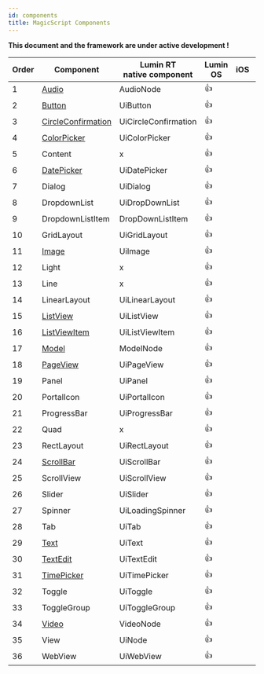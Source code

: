 ```yaml
---
id: components
title: MagicScript Components
---
```


**This document and the framework are under active development !**

| Order | Component                                              | Lumin RT<br/>native component | Lumin OS   | iOS | Android |
| ----- | ------------------------------------------------------ | ----------------------------- | ---------- | --- | ------- |
| 1     | [Audio](components/Audio.md)                           | AudioNode                     | :thumbsup: |
| 2     | [Button](components/Button.md)                         | UiButton                      | :thumbsup: |
| 3     | [CircleConfirmation](components/CircleConfirmation.md) | UiCircleConfirmation          | :thumbsup: |
| 4     | [ColorPicker](components/ColorPicker.md)               | UiColorPicker                 | :thumbsup: |
| 5     | Content                                                | x                             | :thumbsup: |
| 6     | [DatePicker](components/DatePicker.md)                 | UiDatePicker                  | :thumbsup: |
| 7     | Dialog                                                 | UiDialog                      | :thumbsup: |
| 8     | DropdownList                                           | UiDropDownList                | :thumbsup: |
| 9     | DropdownListItem                                       | DropDownListItem              | :thumbsup: |
| 10    | GridLayout                                             | UiGridLayout                  | :thumbsup: |
| 11    | [Image](components/Image.md)                           | UiImage                       | :thumbsup: |
| 12    | Light                                                  | x                             | :thumbsup: |
| 13    | Line                                                   | x                             | :thumbsup: |
| 14    | LinearLayout                                           | UiLinearLayout                | :thumbsup: |
| 15    | [ListView](components/ListView.md)                     | UiListView                    | :thumbsup: |
| 16    | [ListViewItem](components/ListViewItem.md)             | UiListViewItem                | :thumbsup: |
| 17    | [Model](components/Model.md)                           | ModelNode                     | :thumbsup: |
| 18    | [PageView](components/PageView.md)                     | UiPageView                    | :thumbsup: |
| 19    | Panel                                                  | UiPanel                       | :thumbsup: |
| 20    | PortalIcon                                             | UiPortalIcon                  | :thumbsup: |
| 21    | ProgressBar                                            | UiProgressBar                 | :thumbsup: |
| 22    | Quad                                                   | x                             | :thumbsup: |
| 23    | RectLayout                                             | UiRectLayout                  | :thumbsup: |
| 24    | [ScrollBar](components/ScrollBar.md)                   | UiScrollBar                   | :thumbsup: |
| 25    | ScrollView                                             | UiScrollView                  | :thumbsup: |
| 26    | Slider                                                 | UiSlider                      | :thumbsup: |
| 27    | Spinner                                                | UiLoadingSpinner              | :thumbsup: |
| 28    | Tab                                                    | UiTab                         | :thumbsup: |
| 29    | [Text](components/Text.md)                             | UiText                        | :thumbsup: |
| 30    | [TextEdit](components/TextEdit.md)                     | UiTextEdit                    | :thumbsup: |
| 31    | [TimePicker](components/TimePicker.md)                 | UiTimePicker                  | :thumbsup: |
| 32    | Toggle                                                 | UiToggle                      | :thumbsup: |
| 33    | ToggleGroup                                            | UiToggleGroup                 | :thumbsup: |
| 34    | [Video](components/Video.md)                           | VideoNode                     | :thumbsup: |
| 35    | View                                                   | UiNode                        | :thumbsup: |
| 36    | WebView                                                | UiWebView                     | :thumbsup: |
